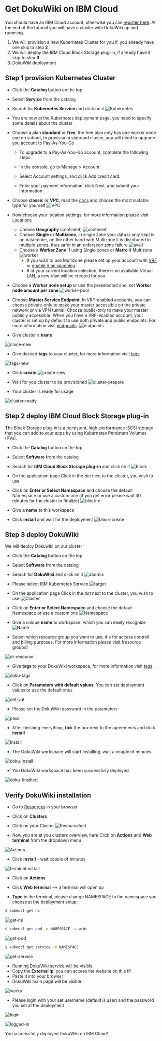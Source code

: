 # Get DokuWiki on IBM Cloud

You should have an IBM Cloud account, otherwise you can [register here].
At the end of the tutorial you will have a cluster with DokuWiki up and runnning.

1. We will provision a new Kubernetes Cluster for you if, you already have one skip to step **2**
2. We will deploy  the IBM Cloud Block Storage plug-in, if already have it skip to step **3**
3. DokuWiki deployment

## Step 1 provision Kubernetes Cluster

* Click the **Catalog** button on the top 
* Select **Service** from the catalog
* Search for **Kubernetes Service** and click on it
![Kubernetes](/docs/kubernetes-select.png)
* You are now at the Kubernetes deployment page, you need to specify some details about the cluster 
* Choose a plan **standard** or **free**, the free plan only has one worker node and no subnet, to provision a standard cluster, you will need to upgrade you account to Pay-As-You-Go 
  * To upgrade to a Pay-As-You-Go account, complete the following steps:

  * In the console, go to Manage > Account.
  * Select Account settings, and click Add credit card.
  * Enter your payment information, click Next, and submit your information
* Choose **classic** or **VPC**, read the [docs] and choose the most suitable type for yourself 
 ![VPC](/docs/infra-select.png)
* Now choose your location settings, for more information please visit [Locations]
  * Choose **Geography** (continent)
![continent](/docs/location-geo.png)
  * Choose **Single** or **Multizone**, in single zone your data is only kept in on datacenter, on the other hand with Multizone it is distributed to multiple zones, thus  safer in an unforseen zone failure 
![avail](/docs/location-avail.png)
  * Choose a **Worker Zone** if using Single zones or **Metro** if Multizone
 ![worker](/docs/location-worker.png) 
    * If you wish to use Multizone please set up your account with [VRF] or [enable Vlan spanning]
    * If at your current location selection, there is no available Virtual LAN, a new Vlan will be created for you 
 
* Choose a **Worker node setup** or use the preselected one, set **Worker node amount per zone**
![worker-pool](/docs/worker-pool.png)
* Choose **Master Service Endpoint**,  In VRF-enabled accounts, you can choose private-only to make your master accessible on the private network or via VPN tunnel. Choose public-only to make your master publicly accessible. When you have a VRF-enabled account, your cluster is set up by default to use both private and public endpoints. For more information visit [endpoints].
![endpoints](/docs/endpoints.png)
* Give cluster a **name**

![name-new](/docs/name-new.png)
* Give desired **tags** to your cluster, for more information visit [tags]

![tags-new](/docs/tasg-new.png)
* Click **create**
![create-new](/docs/create-new.png)

* Wait for you cluster to be provisioned 
![cluster-prepare](/docs/cluster-prepare.png)
* Your cluster is ready for usage 

![cluster-ready](/docs/cluster-done.png)

## Step 2 deploy IBM Cloud Block Storage plug-in
The Block Storage plug-in is a persistent, high-performance iSCSI storage that you can add to your apps by using Kubernetes Persistent Volumes (PVs).
 
* Click the **Catalog** button on the top 
* Select **Software** from the catalog
* Search for **IBM Cloud Block Storage plug-in** and click on it
![Block](/docs/block-search.png)

* On the application page Click in the _dot_ next to the cluster, you wish to use
* Click on  **Enter or Select Namespace** and choose the default Namespace or use a custom one (if you get error please wait 30 minutes for the cluster to finalize)
![block-c](/docs/block-cluster.png)
* Give a **name** to this workspace 
* Click **install** and wait for the deployment
![block-create](/docs/block-storage-create.png)
 

## Step 3 deploy DokuWiki
  
We will deploy Dokuwiki on our cluster 
  
* Click the **Catalog** button on the top 
* Select **Software** from the catalog
* Search for **DokuWiki** and click on it
![Joomla](/docs/search.png)

* Please select IBM Kubernetes Service
![target](/docs/target-select.png)

* On the application page Click in the _dot_ next to the cluster, you wish to use
![Cluster](/docs/cluster-select.png)
* Click on  **Enter or Select Namespace** and choose the default Namespace or use a custom one 
![Namespace](/docs/details-namespace.png)
* Give a unique **name** to workspace, which you can easily recognize
![Name](/docs/details-name.png)
* Select which resource group you want to use, it's for access controll and billing purposes. For more information please visit [resource groups]

![dr-resource](/docs/details-resource.png)

* Give **tags** to your DokuWiki workspace, for more information visit [tags]

![doku-tags](/docs/details-tags.png)

* Click on **Parameters with default values**, You can set deployment values or use the default ones

![def-val](/docs/parameters.png)

* Please set the DokuWiki password in the parameters

![pass](/docs/password.png)

* After finishing everything, **tick** the box next to the agreements and click **install**

![Install](/docs/aggreement-create.png)

* The DokuWiki workspace will start installing, wait a couple of minutes 

![doku-install](/docs/in-progress.png)

* You DokuWiki workspace has been successfully deployed

![doku-finsihed](/docs/done.png)

## Verify DokuWiki installation

* Go to [Resources] in your browser 
* Click on **Clusters**
* Click on your Cluster
![Resourcelect](/docs/resource-select.png)

* Now you are at you clusters overview, here Click on **Actions** and **Web terminal** from the dropdown menu


![Actions](/docs/cluster-main.png)

* Click **install** - wait couple of minutes 

![terminal-install](/docs/terminal-install.jpg)

* Click on **Actions**
* Click **Web terminal** --> a terminal will open up

* **Type** in the terminal, please change NAMESPACE to the namespace you choose at the deployment setup:

 ```sh
$ kubectl get ns
```
![get-ns](/docs/get-ns.png)


 ```sh
$ kubectl get pod -n NAMESPACE -o wide 
```
![get-pod](/docs/get-pod.png)


 ```sh
$ kubectl get service -n NAMESPACE
```
![get-service](/docs/get-service.png)


* Running DokuWiki service will be visible 
* Copy the **External ip**, you can access the website on this IP
* Paste it into your browser
* DokuWiki main page will be visible

![works](/docs/welcome.png)

* Please login with your set username (default is user) and the password you set at the deployment 

![login](/docs/login.png)

![logged-in](/docs/logged-in.png)

You successfully deployed DokuWiki on IBM Cloud! 



 
   [IBM Cloud]: <http://cloud.ibm.com>
   [Resources]: <http://cloud.ibm.com/resources>
   [Register Here]: <http://cloud.ibm.com/registration>
   [docs]: <https://cloud.ibm.com/docs/containers?topic=containers-infrastructure_providers>
   [Locations]: <https://cloud.ibm.com/docs/containers?topic=containers-regions-and-zones#zones>
   [VRF]: <https://cloud.ibm.com/docs/dl?topic=dl-overview-of-virtual-routing-and-forwarding-vrf-on-ibm-cloud>
   [enable Vlan spanning]: <https://cloud.ibm.com/docs/vlans?topic=vlans-vlan-spanning#vlan-spanning>
   [endpoints]: <https://cloud.ibm.com/docs/account?topic=account-service-endpoints-overview>
   [tags]: <https://cloud.ibm.com/docs/account?topic=account-tag>
